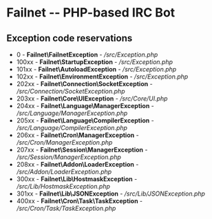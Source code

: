 # Failnet -- PHP-based IRC Bot

## Exception code reservations

* 0 - **Failnet\FailnetException** - */src/Exception.php*
* 100xx - **Failnet\StartupException** - */src/Exception.php*
* 101xx - **Failnet\AutoloadException** - */src/Exception.php*
* 102xx - **Failnet\EnvironmentException** - */src/Exception.php*
* 202xx - **Failnet\Connection\SocketException** - */src/Connection/SocketException.php*
* 203xx - **Failnet\Core\UIException** - */src/Core/UI.php*
* 204xx - **Failnet\Language\ManagerException** - */src/Language/ManagerException.php*
* 205xx - **Failnet\Language\CompilerException** - */src/Language/CompilerException.php*
* 206xx - **Failnet\Cron\ManagerException** - */src/Cron/ManagerException.php*
* 207xx - **Failnet\Session\ManagerException** - */src/Session/ManagerException.php*
* 208xx - **Failnet\Addon\LoaderException** - */src/Addon/LoaderException.php*
* 300xx - **Failnet\Lib\HostmaskException** - */src/Lib/HostmaskException.php*
* 301xx - **Failnet\Lib\JSONException** - */src/Lib/JSONException.php*
* 400xx - **Failnet\Cron\Task\TaskException** - */src/Cron/Task/TaskException.php*
